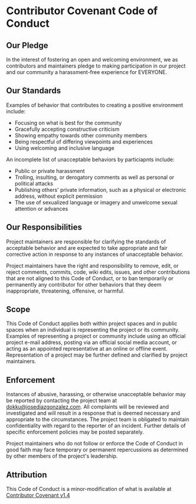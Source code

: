 # Contributor Covenant Code of Conduct

## Our Pledge

In the interest of fostering an open and welcoming environment, we as contributors and maintainers pledge to making participation in our project and our community a harassment-free experience for EVERYONE.

## Our Standards

Examples of behavior that contributes to creating a positive environment include:

- Focusing on what is best for the community
- Gracefully accepting constructive criticism
- Showing empathy towards other community members
- Being respectful of differing viewpoints and experiences
- Using welcoming and inclusive language

An incomplete list of unacceptable behaviors by particiapnts include:

- Public or private harassment
- Trolling, insulting, or derogatory comments as well as personal or political attacks
- Publishing others' private information, such as a physical or electronic address, without explicit permission
- The use of sexualized language or imagery and unwelcome sexual attention or advances

## Our Responsibilities

Project maintainers are responsible for clarifying the standards of acceptable behavior and are expected to take appropriate and fair corrective action in response to any instances of unacceptable behavior.

Project maintainers have the right and responsibility to remove, edit, or reject comments, commits, code, wiki edits, issues, and other contributions that are not aligned to this Code of Conduct, or to ban temporarily or permanently any contributor for other behaviors that they deem inappropriate, threatening, offensive, or harmful.

## Scope

This Code of Conduct applies both within project spaces and in public spaces when an individual is representing the project or its community. Examples of representing a project or community include using an official project e-mail address, posting via an official social media account, or acting as an appointed representative at an online or offline event. Representation of a project may be further defined and clarified by project maintainers.

## Enforcement

Instances of abusive, harassing, or otherwise unacceptable behavior may be reported by contacting the project team at dokku@josediazgonzalez.com. All complaints will be reviewed and investigated and will result in a response that is deemed necessary and appropriate to the circumstances. The project team is obligated to maintain confidentiality with regard to the reporter of an incident. Further details of specific enforcement policies may be posted separately.

Project maintainers who do not follow or enforce the Code of Conduct in good faith may face temporary or permanent repercussions as determined by other members of the project's leadership.

## Attribution

This Code of Conduct is a minor-modification of what is available at [Contributor Covenant v1.4][homepage]

[homepage]: http://contributor-covenant.org
